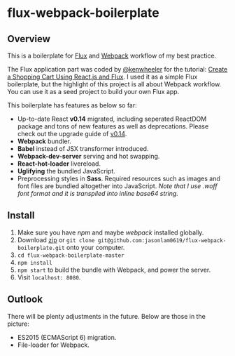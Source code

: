 flux-webpack-boilerplate
===============

## Overview

This is a boilerplate for [Flux](https://facebook.github.io/flux/) and [Webpack](https://webpack.github.io/) workflow of my best practice.

The Flux application part was coded by [@kenwheeler](https://twitter.com/ken_wheeler) for the tutorial: [Create a Shopping Cart Using React.js and Flux](https://scotch.io/tutorials/creating-a-simple-shopping-cart-with-react-js-and-flux). I used it as a simple Flux boilerplate, but the highlight of this project is all about Webpack workflow. You can use it as a seed project to build your own Flux app.

This boilerplate has features as below so far:

* Up-to-date React **v0.14** migrated, including seperated ReactDOM package and tons of new features as well as deprecations. Please check out the upgrade guide of [v0.14](https://facebook.github.io/react/blog/2015/10/07/react-v0.14.html).
* **Webpack** bundler.
* **Babel** instead of JSX transformer introduced.
* **Webpack-dev-server** serving and hot swapping.
* **React-hot-loader** livereload.
* **Uglifying** the bundled JavaScript.
* Preprocessing styles in **Sass**. Required resources such as images and font files are bundled altogether into JavaScript. *Note that I use .woff font format and it is transpiled into inline base64 string.*

## Install

1. Make sure you have *npm* and maybe *webpack* installed globally.
2. Download [zip](https://github.com/jasonlam0619/flux-webpack-boilerplate/archive/master.zip) or `git clone git@github.com:jasonlam0619/flux-webpack-boilerplate.git` onto your computer.
2. `cd flux-webpack-boilerplate-master`
3. `npm install`
4. `npm start` to build the bundle with Webpack, and power the server.
5. Visit `localhost: 8080`.

## Outlook

There will be plenty adjustments in the future. Below are those in the picture:

* ES2015 (ECMAScript 6) migration.
* File-loader for Webpack.
